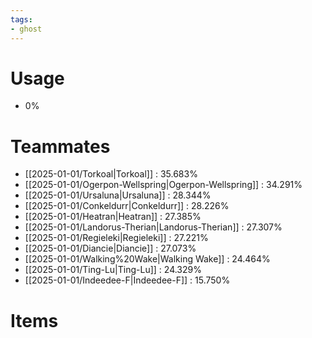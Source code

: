 ```yaml
---
tags:
- ghost
---
```

# Usage
- 0%
# Teammates
- [[2025-01-01/Torkoal|Torkoal]] : 35.683%
- [[2025-01-01/Ogerpon-Wellspring|Ogerpon-Wellspring]] : 34.291%
- [[2025-01-01/Ursaluna|Ursaluna]] : 28.344%
- [[2025-01-01/Conkeldurr|Conkeldurr]] : 28.226%
- [[2025-01-01/Heatran|Heatran]] : 27.385%
- [[2025-01-01/Landorus-Therian|Landorus-Therian]] : 27.307%
- [[2025-01-01/Regieleki|Regieleki]] : 27.221%
- [[2025-01-01/Diancie|Diancie]] : 27.073%
- [[2025-01-01/Walking%20Wake|Walking Wake]] : 24.464%
- [[2025-01-01/Ting-Lu|Ting-Lu]] : 24.329%
- [[2025-01-01/Indeedee-F|Indeedee-F]] : 15.750%
# Items